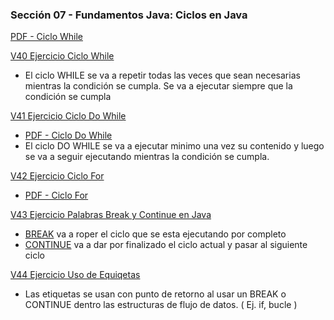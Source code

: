 ### Sección 07 - Fundamentos Java: Ciclos en Java
[PDF - Ciclo While](Apuntes/06-01-CicloWhile-CFJ.pdf)

[V40 Ejercicio Ciclo While](V40_Ejercicio_Ciclo_While/src/v40_ejercicio_ciclo_while/V40_Ejercicio_Ciclo_While.java)
- El ciclo WHILE se va a repetir todas las veces que sean necesarias mientras la
condición se cumpla.
Se va a ejecutar siempre que la condición se cumpla

[V41 Ejercicio Ciclo Do While](V41_Ejercicio_Ciclo_Do_While/src/v41_ejercicio_ciclo_do_while/V41_Ejercicio_Ciclo_Do_While.java)
- [PDF - Ciclo Do While](Apuntes/06-02-CicloDoWhile-CFJ.pdf)
- El ciclo DO WHILE se va a ejecutar minimo una vez su contenido y luego
se va a seguir ejecutando mientras la condición se cumpla. 

[V42 Ejercicio Ciclo For](V42_Ejercicio_Ciclo_For/src/v42_ejercicio_ciclo_for/V42_Ejercicio_Ciclo_For.java)
- [PDF - Ciclo For](Apuntes/06-03-CicloFor-CFJ.pdf)

[V43 Ejercicio Palabras Break y Continue en Java](V43_Ejercicio_Palabra_Break_Continue/src/v43_ejercicio_palabra_break_continue/V43_Ejercicio_Palabra_Break_Continue.java)
- [BREAK](V43_Ejercicio_Palabra_Break_Continue/src/Ejemplos/E01_Break.java) va a roper el ciclo que se esta ejecutando por completo
- [CONTINUE](V43_Ejercicio_Palabra_Break_Continue/src/Ejemplos/E02_Continue.java) va a dar por finalizado el ciclo actual y pasar al siguiente ciclo

[V44 Ejercicio Uso de Equiqetas](V44_Ejercicio_Uso_de_Etiquetas/src/v44_ejercicio_uso_de_etiquetas/V44_Ejercicio_Uso_de_Etiquetas.java)
- Las etiquetas se usan con punto de retorno al usar un BREAK o CONTINUE dentro 
las estructuras de flujo de datos. ( Ej. if, bucle )